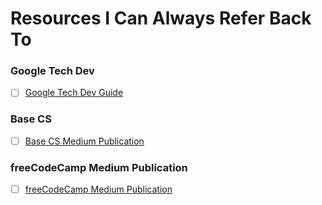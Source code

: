 # Resources I Can Always Refer Back To

### Google Tech Dev
- [ ] [Google Tech Dev Guide](https://techdevguide.withgoogle.com/)

### Base CS
- [ ] [Base CS Medium Publication](https://medium.com/basecs)

### freeCodeCamp Medium Publication
- [ ] [freeCodeCamp Medium Publication](https://medium.freecodecamp.org/)

